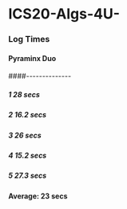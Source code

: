 # ICS20-Algs-4U-

### Log Times
#### Pyraminx Duo
####--------------
##### *1* 28 secs
##### *2* 16.2 secs
##### *3* 26 secs
##### *4* 15.2 secs
##### *5* 27.3 secs

#### Average: 23 secs
